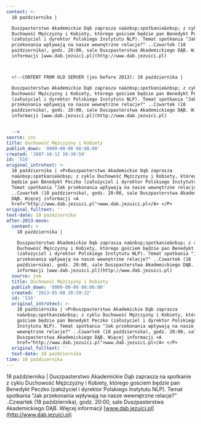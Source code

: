 ```yaml
---
content: >-
  18 października | 

  Duszpasterstwo Akademickie Dąb zaprasza na&nbsp;spotkanie&nbsp; z cyklu
  Duchowość Mężczyzny i Kobiety, którego gościem będzie pan Benedykt Peczko
  (założyciel i dyrektor Polskiego Instytutu NLP). Temat spotkania "Jak
  przekonania wpływają na nasze wewnętrzne relacje?" ..Czwartek (18
  października), godz. 20:00, sale Duszpasterstwa Akademickiego DĄB. Więcej
  informacji [www.dab.jezuici.pl](http://www.dab.jezuici.pl) 



  <!--CONTENT FROM OLD SERVER (jos before 2013): 18 października | 

  Duszpasterstwo Akademickie Dąb zaprasza na&nbsp;spotkanie&nbsp; z cyklu
  Duchowość Mężczyzny i Kobiety, którego gościem będzie pan Benedykt Peczko
  (założyciel i dyrektor Polskiego Instytutu NLP). Temat spotkania "Jak
  przekonania wpływają na nasze wewnętrzne relacje?" ..Czwartek (18
  października), godz. 20:00, sale Duszpasterstwa Akademickiego DĄB. Więcej
  informacji [www.dab.jezuici.pl](http://www.dab.jezuici.pl) 


  -->
source: jos
title: Duchowość Mężczyzny i Kobiety
publish_down: '0000-00-00 00:00:00'
created: '2007-10-12 10:30:50'
id: '516'
original_introtext: >-
  18 października | <P>Duszpasterstwo Akademickie Dąb zaprasza
  na&nbsp;spotkanie&nbsp; z cyklu Duchowość Mężczyzny i Kobiety, którego gościem
  będzie pan Benedykt Peczko (założyciel i dyrektor Polskiego Instytutu NLP).
  Temat spotkania "Jak przekonania wpływają na nasze wewnętrzne relacje?"
  ..Czwartek (18 października), godz. 20:00, sale Duszpasterstwa Akademickiego
  DĄB. Więcej informacji <A
  href="http://www.dab.jezuici.pl">www.dab.jezuici.pl</A> </P>
original_fulltext: ''
text-date: 18 października
after-2013-move:
  content: >
    18 października | 

    Duszpasterstwo Akademickie Dąb zaprasza na&nbsp;spotkanie&nbsp; z cyklu
    Duchowość Mężczyzny i Kobiety, którego gościem będzie pan Benedykt Peczko
    (założyciel i dyrektor Polskiego Instytutu NLP). Temat spotkania "Jak
    przekonania wpływają na nasze wewnętrzne relacje?" ..Czwartek (18
    października), godz. 20:00, sale Duszpasterstwa Akademickiego DĄB. Więcej
    informacji [www.dab.jezuici.pl](http://www.dab.jezuici.pl) 
  source: jom
  title: Duchowość Mężczyzny i Kobiety
  publish_down: '0000-00-00 00:00:00'
  created: '2013-05-08 20:59:32'
  id: '516'
  original_introtext: >-
    18 października | <P>Duszpasterstwo Akademickie Dąb zaprasza
    na&nbsp;spotkanie&nbsp; z cyklu Duchowość Mężczyzny i Kobiety, którego
    gościem będzie pan Benedykt Peczko (założyciel i dyrektor Polskiego
    Instytutu NLP). Temat spotkania "Jak przekonania wpływają na nasze
    wewnętrzne relacje?" ..Czwartek (18 października), godz. 20:00, sale
    Duszpasterstwa Akademickiego DĄB. Więcej informacji <A
    href="http://www.dab.jezuici.pl">www.dab.jezuici.pl</A> </P>
  original_fulltext: ''
  text-date: 18 października
time: 18 października
---
```

18 października | 
Duszpasterstwo Akademickie Dąb zaprasza na&nbsp;spotkanie&nbsp; z cyklu Duchowość Mężczyzny i Kobiety, którego gościem będzie pan Benedykt Peczko (założyciel i dyrektor Polskiego Instytutu NLP). Temat spotkania "Jak przekonania wpływają na nasze wewnętrzne relacje?" ..Czwartek (18 października), godz. 20:00, sale Duszpasterstwa Akademickiego DĄB. Więcej informacji [www.dab.jezuici.pl](http://www.dab.jezuici.pl) 


<!--CONTENT FROM OLD SERVER (jos before 2013): 18 października | 
Duszpasterstwo Akademickie Dąb zaprasza na&nbsp;spotkanie&nbsp; z cyklu Duchowość Mężczyzny i Kobiety, którego gościem będzie pan Benedykt Peczko (założyciel i dyrektor Polskiego Instytutu NLP). Temat spotkania "Jak przekonania wpływają na nasze wewnętrzne relacje?" ..Czwartek (18 października), godz. 20:00, sale Duszpasterstwa Akademickiego DĄB. Więcej informacji [www.dab.jezuici.pl](http://www.dab.jezuici.pl) 

-->

<!--{{json:{"created_date":"2007-10-12 10:30:50","publish_down":"0000-00-00 00:00:00","id":"516"}}}-->